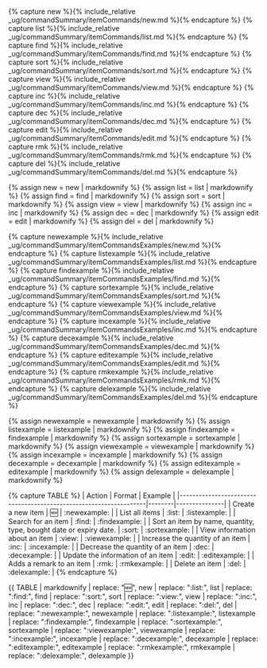 <!-- markdownlint-disable-file first-line-h1 -->

<!-- ===== DECLARE VARIABLES ===== -->
<!-- markdownlint-disable -->
{% capture new %}{% include_relative _ug/commandSummary/itemCommands/new.md %}{% endcapture %}
{% capture list %}{% include_relative _ug/commandSummary/itemCommands/list.md %}{% endcapture %}
{% capture find %}{% include_relative _ug/commandSummary/itemCommands/find.md %}{% endcapture %}
{% capture sort %}{% include_relative _ug/commandSummary/itemCommands/sort.md %}{% endcapture %}
{% capture view %}{% include_relative _ug/commandSummary/itemCommands/view.md %}{% endcapture %}
{% capture inc %}{% include_relative _ug/commandSummary/itemCommands/inc.md %}{% endcapture %}
{% capture dec %}{% include_relative _ug/commandSummary/itemCommands/dec.md %}{% endcapture %}
{% capture edit %}{% include_relative _ug/commandSummary/itemCommands/edit.md %}{% endcapture %}
{% capture rmk %}{% include_relative _ug/commandSummary/itemCommands/rmk.md %}{% endcapture %}
{% capture del %}{% include_relative _ug/commandSummary/itemCommands/del.md %}{% endcapture %}

{% assign new = new | markdownify %}
{% assign list = list | markdownify %}
{% assign find = find | markdownify %}
{% assign sort = sort | markdownify %}
{% assign view = view | markdownify %}
{% assign inc = inc | markdownify %}
{% assign dec = dec | markdownify %}
{% assign edit = edit | markdownify %}
{% assign del = del | markdownify %}

{% capture newexample %}{% include_relative _ug/commandSummary/itemCommandsExamples/new.md %}{% endcapture %}
{% capture listexample %}{% include_relative _ug/commandSummary/itemCommandsExamples/list.md %}{% endcapture %}
{% capture findexample %}{% include_relative _ug/commandSummary/itemCommandsExamples/find.md %}{% endcapture %}
{% capture sortexample %}{% include_relative _ug/commandSummary/itemCommandsExamples/sort.md %}{% endcapture %}
{% capture viewexample %}{% include_relative _ug/commandSummary/itemCommandsExamples/view.md %}{% endcapture %}
{% capture incexample %}{% include_relative _ug/commandSummary/itemCommandsExamples/inc.md %}{% endcapture %}
{% capture decexample %}{% include_relative _ug/commandSummary/itemCommandsExamples/dec.md %}{% endcapture %}
{% capture editexample %}{% include_relative _ug/commandSummary/itemCommandsExamples/edit.md %}{% endcapture %}
{% capture rmkexample %}{% include_relative _ug/commandSummary/itemCommandsExamples/rmk.md %}{% endcapture %}
{% capture delexample %}{% include_relative _ug/commandSummary/itemCommandsExamples/del.md %}{% endcapture %}

{% assign newexample = newexample | markdownify %}
{% assign listexample = listexample | markdownify %}
{% assign findexample = findexample | markdownify %}
{% assign sortexample = sortexample | markdownify %}
{% assign viewexample = viewexample | markdownify %}
{% assign incexample = incexample | markdownify %}
{% assign decexample = decexample | markdownify %}
{% assign editexample = editexample | markdownify %}
{% assign delexample = delexample | markdownify %}
<!-- markdownlint-restore -->

<!-- ===== CREATE TABLE FORMATTING IN NORMAL+ MARKDOWN ===== -->
<!-- WE USE :variable: FOR VALUES THAT ARE TO BE SUBSTITUTED -->
{% capture TABLE %}
| Action                                                            | Format | Example       |
|-------------------------------------------------------------------|--------|---------------|
| Create a new item                                                 | :new:  | :newexample:  |
| List all items                                                    | :list: | :listexample: |
| Search for an item                                                | :find: | :findexample: |
| Sort an item by name, quantity, type, bought date or expiry date. | :sort: | :sortexample: |
| View information about an item                                    | :view: | :viewexample: |
| Increase the quantity of an item                                  | :inc:  | :incexample:  |
| Decrease the quantity of an item                                  | :dec:  | :decexample:  |
| Update the information of an item                                 | :edit: | :editexample: |
| Adds a remark to an item                                          | :rmk:  | :rmkexample:  |
| Delete an item                                                    | :del:  | :delexample:  |
{% endcapture %}

<!-- ===== RENDER THE ACTUAL TABLE ===== -->
{{ TABLE
  | markdownify
  | replace: ":new:", new
  | replace: ":list:", list
  | replace: ":find:", find
  | replace: ":sort:", sort
  | replace: ":view:", view
  | replace: ":inc:", inc
  | replace: ":dec:", dec
  | replace: ":edit:", edit
  | replace: ":del:", del
  | replace: ":newexample:", newexample
  | replace: ":listexample:", listexample
  | replace: ":findexample:", findexample
  | replace: ":sortexample:", sortexample
  | replace: ":viewexample:", viewexample
  | replace: ":incexample:", incexample
  | replace: ":decexample:", decexample
  | replace: ":editexample:", editexample
  | replace: ":rmkexample:", rmkexample
  | replace: ":delexample:", delexample
}}
